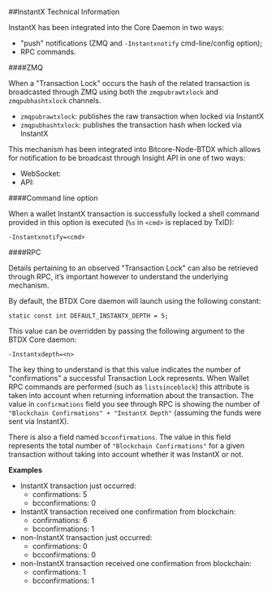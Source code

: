 ##InstantX Technical Information

InstantX has been integrated into the Core Daemon in two ways:
* "push" notifications (ZMQ and `-Instantxnotify` cmd-line/config option);
* RPC commands.

####ZMQ

When a "Transaction Lock" occurs the hash of the related transaction is broadcasted through ZMQ using both the `zmqpubrawtxlock` and `zmqpubhashtxlock` channels.

* `zmqpubrawtxlock`: publishes the raw transaction when locked via InstantX
* `zmqpubhashtxlock`: publishes the transaction hash when locked via InstantX

This mechanism has been integrated into Bitcore-Node-BTDX which allows for notification to be broadcast through Insight API in one of two ways:
* WebSocket: 
* API: 

####Command line option

When a wallet InstantX transaction is successfully locked a shell command provided in this option is executed (`%s` in `<cmd>` is replaced by TxID):

```
-Instantxnotify=<cmd>
```

####RPC

Details pertaining to an observed "Transaction Lock" can also be retrieved through RPC, it’s important however to understand the underlying mechanism.

By default, the BTDX Core daemon will launch using the following constant:

```
static const int DEFAULT_INSTANTX_DEPTH = 5;
```

This value can be overridden by passing the following argument to the BTDX Core daemon:

```
-Instantxdepth=<n>
```

The key thing to understand is that this value indicates the number of "confirmations" a successful Transaction Lock represents. When Wallet RPC commands are performed (such as `listsinceblock`) this attribute is taken into account when returning information about the transaction. The value in `confirmations` field you see through RPC is showing the number of `"Blockchain Confirmations" + "InstantX Depth"` (assuming the funds were sent via InstantX).

There is also a field named `bcconfirmations`. The value in this field represents the total number of `"Blockchain Confirmations"` for a given transaction without taking into account whether it was InstantX or not.

**Examples**
* InstantX transaction just occurred:
    * confirmations: 5
    * bcconfirmations: 0
* InstantX transaction received one confirmation from blockchain:
    * confirmations: 6
    * bcconfirmations: 1
* non-InstantX transaction just occurred:
    * confirmations: 0
    * bcconfirmations: 0
* non-InstantX transaction received one confirmation from blockchain:
    * confirmations: 1
    * bcconfirmations: 1
